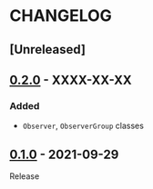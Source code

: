 # CHANGELOG
## [Unreleased]

## [0.2.0](../../compare/0.1.0...0.2.0) - XXXX-XX-XX
### Added
- `Observer`, `ObserverGroup` classes

## [0.1.0](../../tree/0.1.0) - 2021-09-29
Release
